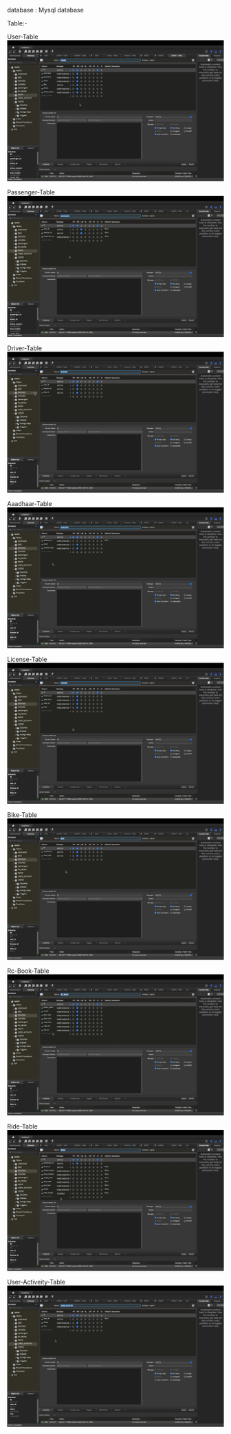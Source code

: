 database : Mysql database

Table:-

User-Table
![userTable](photos/user-table.png)

Passenger-Table
![passengerTable](photos/passenger-table.png)

Driver-Table
![driverTable](photos/driver-table.png)

Aaadhaar-Table
![aadhaarTable](photos/aadhaar-table.png)

License-Table
![licenseTable](photos/license-table.png)

Bike-Table
![bikeTable](photos/bike-table.png)

Rc-Book-Table
![RcBookTable](photos/rc-book-table.png)

Ride-Table
![rideTable](photos/ride-table.png)

User-Activeity-Table
![userActivetyTable](photos/user-activity-table.png)
